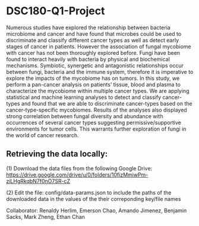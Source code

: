 # DSC180-Q1-Project
Numerous studies have explored the relationship between bacteria microbiome and cancer and have found that microbes could be used to discriminate and classify different cancer types as well as detect early stages of cancer in patients. However the association of fungal mycobiome with cancer has not been thoroughly explored before. Fungi have been found to interact heavily with bacteria by physical and biochemical mechanisms. Symbiotic, synergetic and antagonistic relationships occur between fungi, bacteria and the immune system, therefore it is imperative to explore the impacts of the mycobiome has on tumors. In this study, we perform a pan-cancer analysis on patients’ tissue, blood and plasma to characterize the mycobiome within multiple cancer types. We are applying statistical and machine learning analyses to detect and classify cancer-types and found that we are able to discriminate cancer-types based on the cancer-type-specific mycobiomes. Results of the analyses also displayed strong correlation between fungal diversity and abundance with occurrences of several cancer types suggesting permissive/supportive environments for tumor cells. This warrants further exploration of fungi in the world of cancer research.

## Retrieving the data locally:
(1) Download the data files from the following Google Drive: https://drive.google.com/drive/u/0/folders/10fizMmiwPm-ziLHgRkqbN7f0nO7SR-cZ

(2) Edit the file: config/data-params.json to include the paths of the downloaded data in the values of the their correponding key/file names

Collaborator: Renaldy Herlim, Emerson Chao, Amando Jimenez, Benjamin Sacks, Mark Zheng, Ethan Chan
